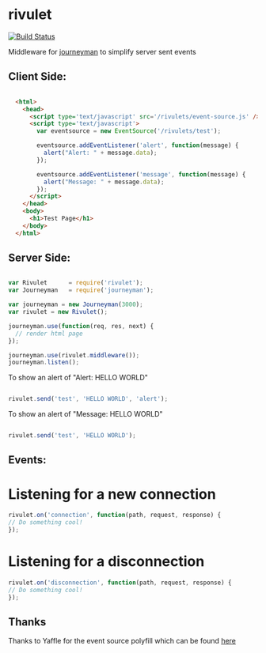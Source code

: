 rivulet
=======

[![Build Status](https://travis-ci.org/bthesorceror/rivulet.png?branch=master)](undefined)

Middleware for [journeyman][] to simplify server sent events

Client Side:
------------------------------------

```html

  <html>
    <head>
      <script type='text/javascript' src='/rivulets/event-source.js' />
      <script type='text/javascript'>
        var eventsource = new EventSource('/rivulets/test');

        eventsource.addEventListener('alert', function(message) {
          alert("Alert: " + message.data);
        });

        eventsource.addEventListener('message', function(message) {
          alert("Message: " + message.data);
        });
      </script>
    </head>
    <body>
      <h1>Test Page</h1>
    </body>
  </html>

```

Server Side:
-------------------------------------------

```javascript

var Rivulet      = require('rivulet');
var Journeyman   = require('journeyman');

var journeyman = new Journeyman(3000);
var rivulet = new Rivulet();

journeyman.use(function(req, res, next) {
  // render html page
});

journeyman.use(rivulet.middleware());
journeyman.listen();

```

To show an alert of "Alert: HELLO WORLD"

```javascript

rivulet.send('test', 'HELLO WORLD', 'alert');

```

To show an alert of "Message: HELLO WORLD"

```javascript

rivulet.send('test', 'HELLO WORLD');

```

Events:
----------

Listening for a new connection
==============================

```javascript
rivulet.on('connection', function(path, request, response) {
// Do something cool!
});
```

Listening for a disconnection
==============================

```javascript
rivulet.on('disconnection', function(path, request, response) {
// Do something cool!
});
```

Thanks
------

Thanks to Yaffle for the event source polyfill which can be found [here](https://github.com/Yaffle/EventSource)

[journeyman]: https://github.com/bthesorceror/journeyman
